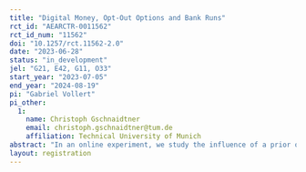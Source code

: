 ```yaml
---
title: "Digital Money, Opt-Out Options and Bank Runs"
rct_id: "AEARCTR-0011562"
rct_id_num: "11562"
doi: "10.1257/rct.11562-2.0"
date: "2023-06-28"
status: "in_development"
jel: "G21, E42, G11, O33"
start_year: "2023-07-05"
end_year: "2024-08-19"
pi: "Gabriel Vollert"
pi_other:
  1:
    name: Christoph Gschnaidtner
    email: christoph.gschnaidtner@tum.de
    affiliation: Technical University of Munich
abstract: "In an online experiment, we study the influence of a prior opt-out option and digital money on the prevalence of bank runs. Subjects in the experiment make two main decisions. First, they decide whether or not to enter a risky investment game. Subjects who enter the investment game then decide whether to continue investing their money or withdraw it. Continued investment leads to higher payoffs than withdrawal if and only if all subjects in a group continue to invest. Between treatments we vary whether payouts happen in the form of cash, digital money or both. We also have additional treatments that dispense of the first decision i.e. where subjects do not have an opt-out decision and enter the investment game automatically. We hypothesise three main effects: Firstly, we expect less continued investment (i.e. more bank runs) in treatments where subjects have no prior opt-out option. Secondly, we expect a higher number of bank runs in treatments where digital money is available due to a higher perceived risk of withdrawal of digital money. Thirdly, we expect an interaction effect between the availability of an opt-out option and the existence of digital money, such that when there is no opt-out option and digital money exists bank runs are particularly prevalent. "
layout: registration
---
```



